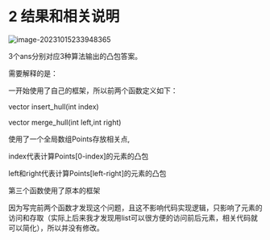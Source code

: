 # 2 结果和相关说明

![image-20231015233948365](C:\Users\32994\AppData\Roaming\Typora\typora-user-images\image-20231015233948365.png)

3个ans分别对应3种算法输出的凸包答案。



需要解释的是：

一开始使用了自己的框架，所以前两个函数定义如下：

vector<Point> insert_hull(int index)

vector<Point> merge_hull(int left,int right)

使用了一个全局数组Points存放相关点,

index代表计算Points[0-index]的元素的凸包

left和right代表计算Points[left-right]的元素的凸包

第三个函数使用了原本的框架

因为写完前两个函数才发现这个问题，且这不影响代码实现逻辑，只影响了元素的访问和存取（实际上后来我才发现用list可以很方便的访问前后元素，相关代码就可以简化），所以并没有修改。

